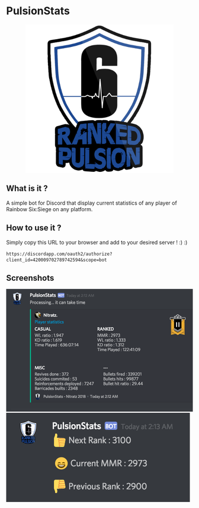 # PulsionStats
<p align="center">
  <img align="center" src="./pulsion.png" width="400" height="400">
</p>

## What is it ?
A simple bot for Discord that display current statistics of any player of Rainbow Six:Siege on any platform.

## How to use it ?
Simply copy this URL to your browser and add to your desired server ! :) :)

    https://discordapp.com/oauth2/authorize?client_id=420009702789742594&scope=bot

## Screenshots
 <img src="./StatsPlayer.png">
 <img src="./MMRPlayer.png">
